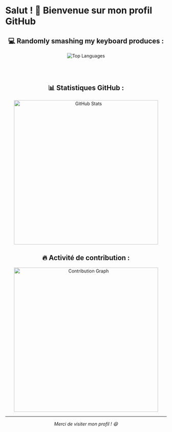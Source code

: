 # Salut ! 👋 Bienvenue sur mon profil GitHub

<div align="center">


## 💻 Randomly smashing my keyboard produces :
<img src="https://github-readme-stats.vercel.app/api/top-langs/?username=MamadoubarryGLRSB&count_private=true&show_icons=true&langs_count=8&theme=dark&layout=compact&hide=html,css&include_all_commits=true&card_width=445&hide_border=true" alt="Top Languages"/>

<br/><br/>

## 📊 Statistiques GitHub :
<img src="https://github-readme-stats.vercel.app/api?username=MamadoubarryGLRSB&show_icons=true&theme=dark&count_private=true&include_all_commits=true&show_owner=true&cache_seconds=86400&hide_border=true" width="450" alt="GitHub Stats"/>

## 🔥 Activité de contribution :
<img src="https://github-readme-activity-graph.vercel.app/graph?username=MamadoubarryGLRSB&theme=react-dark&hide_border=true" width="450" alt="Contribution Graph"/>

</div>

---

<div align="center">
<i>Merci de visiter mon profil ! 😄</i>
</div>
